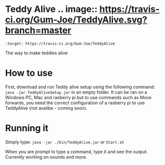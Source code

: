 # Teddy Alive .. image:: https://travis-ci.org/Gum-Joe/TeddyAlive.svg?branch=master
    :target: https://travis-ci.org/Gum-Joe/TeddyAlive
The way to make teddies alive
# How to use
First, download and run Teddy alive setup using the following command: `java -jar TeddyAliveSetup.jar` in an empty folder.
It can be ran on a Windows PC, Mac and rasberry pi but to use commands such as Move forwards, you need the correct configuration of a rasberry pi to use TeddyAlive (not avalibe - coming soon).

# Running it
Simply type: `java -jar ./bin/TeddyAlive.jar` or `Start.sh`

When you are prompt to type a command, type it and see the output. Currently working on sounds and more.

